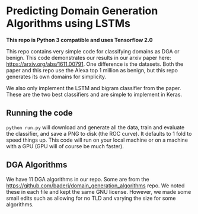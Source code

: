 # Predicting Domain Generation Algorithms using LSTMs
**This repo is Python 3 compatible and uses Tensorflow 2.0**

This repo contains very simple code for classifying domains as DGA or benign.  This
code demonstrates our results in our arxiv paper here: https://arxiv.org/abs/1611.00791.
One difference is the datasets.  Both the paper and this repo use 
the Alexa top 1 million as benign, but this repo generates its own domains for simplicity.

We also only implement the LSTM and bigram classifier from the paper.  These are the two best 
classifiers and are simple to implement in Keras.

## Running the code

`python run.py` will download and generate all the data, train and evaluate the classifier, and save a PNG to disk (the ROC curve). 
It defaults to 1 fold to speed things up.  This code will run on your local machine or on a machine with a GPU (GPU will of course
be much faster).

## DGA Algorithms
We have 11 DGA algorithms in our repo.  Some are from the https://github.com/baderj/domain_generation_algorithms
repo.  We noted these in each file and kept the same GNU license.  However, we made some small edits
such as allowing for no TLD and varying the size for some algorithms.  
